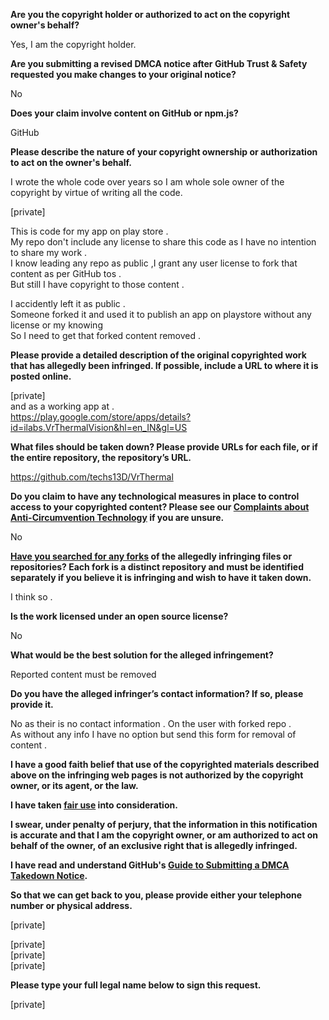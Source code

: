 **Are you the copyright holder or authorized to act on the copyright owner's behalf?**

Yes, I am the copyright holder.

**Are you submitting a revised DMCA notice after GitHub Trust & Safety requested you make changes to your original notice?**

No

**Does your claim involve content on GitHub or npm.js?**

GitHub

**Please describe the nature of your copyright ownership or authorization to act on the owner's behalf.**

I wrote the whole code over years so I am whole sole owner of the copyright by virtue of writing all the code.

[private]

This is code for my app on play store .  
My repo don't include any license to share this code as I have no intention to share my work .  
I know leading any repo as public ,I grant any user license to fork that content as per GitHub tos .  
But still I have copyright to those content .

I accidently left it as public .  
Someone forked it and used it to publish an app on playstore without any license or my knowing  
So I need to get that forked content removed .  

**Please provide a detailed description of the original copyrighted work that has allegedly been infringed. If possible, include a URL to where it is posted online.**

[private]  
and as a working app at .  
https://play.google.com/store/apps/details?id=ilabs.VrThermalVision&hl=en_IN&gl=US

**What files should be taken down? Please provide URLs for each file, or if the entire repository, the repository’s URL.**

https://github.com/techs13D/VrThermal

**Do you claim to have any technological measures in place to control access to your copyrighted content? Please see our <a href="https://docs.github.com/articles/guide-to-submitting-a-dmca-takedown-notice#complaints-about-anti-circumvention-technology">Complaints about Anti-Circumvention Technology</a> if you are unsure.**

No

**<a href="https://docs.github.com/articles/dmca-takedown-policy#b-what-about-forks-or-whats-a-fork">Have you searched for any forks</a> of the allegedly infringing files or repositories? Each fork is a distinct repository and must be identified separately if you believe it is infringing and wish to have it taken down.**

I think so .

**Is the work licensed under an open source license?**

No

**What would be the best solution for the alleged infringement?**

Reported content must be removed

**Do you have the alleged infringer’s contact information? If so, please provide it.**

No as their is no contact information . On the user with forked repo .  
As without any info I have no option but send this form for removal of content .

**I have a good faith belief that use of the copyrighted materials described above on the infringing web pages is not authorized by the copyright owner, or its agent, or the law.**

**I have taken <a href="https://www.lumendatabase.org/topics/22">fair use</a> into consideration.**

**I swear, under penalty of perjury, that the information in this notification is accurate and that I am the copyright owner, or am authorized to act on behalf of the owner, of an exclusive right that is allegedly infringed.**

**I have read and understand GitHub's <a href="https://docs.github.com/articles/guide-to-submitting-a-dmca-takedown-notice/">Guide to Submitting a DMCA Takedown Notice</a>.**

**So that we can get back to you, please provide either your telephone number or physical address.**

[private]

[private]  
[private]  
[private]

**Please type your full legal name below to sign this request.**

[private]
